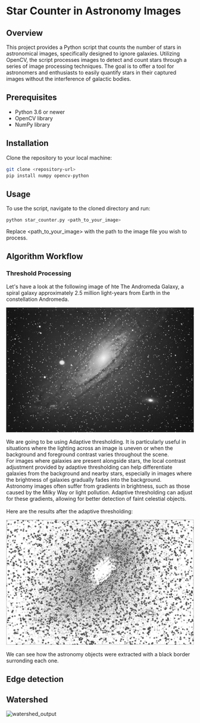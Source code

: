 # Star Counter in Astronomy Images

## Overview
This project provides a Python script that counts the number of stars in astronomical images, specifically designed to ignore galaxies. Utilizing OpenCV, the script processes images to detect and count stars through a series of image processing techniques. The goal is to offer a tool for astronomers and enthusiasts to easily quantify stars in their captured images without the interference of galactic bodies.

## Prerequisites
- Python 3.6 or newer
- OpenCV library
- NumPy library

## Installation
Clone the repository to your local machine:
```bash
git clone <repository-url>
pip install numpy opencv-python
```
## Usage
To use the script, navigate to the cloned directory and run:

```bash
python star_counter.py <path_to_your_image>
```
Replace <path_to_your_image> with the path to the image file you wish to process.

## Algorithm Workflow

### Threshold Processing
Let's have a look at the following image of hte The Andromeda Galaxy, a spiral galaxy approximately 2.5 million light-years from Earth in the constellation Andromeda.</br>
<p align="center">
  <img src='images/img_1.png' width='512'>
</p>
We are going to be using Adaptive thresholding. It is particularly useful in situations where the lighting across an image is uneven or when the background and foreground contrast varies throughout the scene. </br>
For images where galaxies are present alongside stars, the local contrast adjustment provided by adaptive thresholding can help differentiate galaxies from the background and nearby stars, especially in images where the brightness of galaxies gradually fades into the background.</br>
Astronomy images often suffer from gradients in brightness, such as those caused by the Milky Way or light pollution. Adaptive thresholding can adjust for these gradients, allowing for better detection of faint celestial objects.</br></br>
Here are the results after the adaptive thresholding:
<p align="center">
  <img src='images/thresh.png' width='512'>
</p>
We can see how the astronomy objects were extracted with a black border surronding each one.

## Edge detection

## Watershed

![watershed_output](https://github.com/MPTGits/astro-star-counter/assets/37246713/8fbd352b-9240-4cf1-bebf-909e8f305c33)


